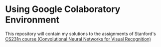 # Using Google Colaboratory Environment
This repository will contain my solutions to the assignments of Stanford's [CS231n course (Convolutional Neural Networks for Visual Recognition)](https://cs231n.github.io)